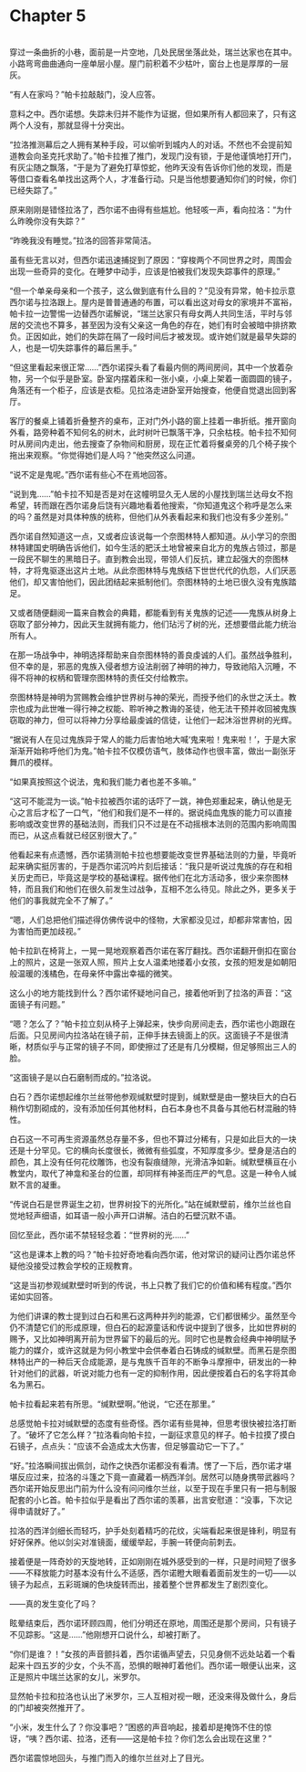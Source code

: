 # Chapter 5

<br>
穿过一条曲折的小巷，面前是一片空地，几处民居坐落此处，瑞兰达家也在其中。小路弯弯曲曲通向一座单层小屋。屋门前积着不少枯叶，窗台上也是厚厚的一层灰。

“有人在家吗？”帕卡拉敲敲门，没人应答。

意料之中。西尔诺想。失踪未归并不能作为证据，但如果所有人都回来了，只有这两个人没有，那就显得十分突出。

“拉洛推测幕后之人拥有某种手段，可以偷听到城内人的对话。不然也不会提前知道教会向圣克托求助了。”帕卡拉推了推门，发现门没有锁，于是他谨慎地打开门，有灰尘随之飘落，“于是为了避免打草惊蛇，他昨天没有告诉你们他的发现，而是等借口查看名单找出这两个人，才准备行动。只是当他想要通知你们的时候，你们已经失踪了。”

原来刚刚是错怪拉洛了，西尔诺不由得有些尴尬。他轻咳一声，看向拉洛：“为什么昨晚你没有失踪？”

“昨晚我没有睡觉。”拉洛的回答非常简洁。

虽有些无言以对，但西尔诺迅速捕捉到了原因：“穿梭两个不同世界之时，周围会出现一些奇异的变化。在睡梦中动手，应该是怕被我们发现失踪事件的原理。”

“但一个单亲母亲和一个孩子，这么做到底有什么目的？”见没有异常，帕卡拉示意西尔诺与拉洛跟上。屋内是普普通通的布置，可以看出这对母女的家境并不富裕，帕卡拉一边警惕一边替西尔诺解说，“瑞兰达家只有母女两人共同生活，平时与邻居的交流也不算多，甚至因为没有父亲这一角色的存在，她们有时会被暗中排挤欺负。正因如此，她们的失踪在隔了一段时间后才被发现。或许她们就是最早失踪的人，也是一切失踪事件的幕后黑手。”

“但这里看起来很正常……”西尔诺探头看了看最内侧的两间房间，其中一个放着杂物，另一个似乎是卧室。卧室内摆着床和一张小桌，小桌上架着一面圆圆的镜子，角落还有一个柜子，应该是衣柜。见拉洛走进卧室开始搜查，他便自觉退出回到客厅。

客厅的餐桌上铺着折叠整齐的桌布，正对门外小路的窗上挂着一串折纸。推开窗向外看，路旁种着不知何名的树木，此时树叶已飘落干净，只余枯枝。帕卡拉不知何时从房间内走出，他去搜查了杂物间和厨房，现在正忙着将餐桌旁的几个椅子挨个拖出来观察。“你觉得她们是人吗？”他突然这么问道。

“说不定是鬼呢。”西尔诺有些心不在焉地回答。

“说到鬼……”帕卡拉不知是否是对在这幢明显久无人居的小屋找到瑞兰达母女不抱希望，转而跟在西尔诺身后饶有兴趣地看着他搜索，“你知道鬼这个称呼是怎么来的吗？虽然是对具体种族的统称，但他们从外表看起来和我们也没有多少差别。”

西尔诺自然知道这一点，又或者应该说每一个奈图林特人都知道。从小学习的奈图林特建国史明确告诉他们，如今生活的肥沃土地曾被来自北方的鬼族占领过，那是一段民不聊生的黑暗日子。直到教会出现，带领人们反抗，建立起强大的奈图林特，才将鬼驱逐出这片土地。从此奈图林特与鬼族结下世世代代的仇怨，人们厌恶他们，却又害怕他们，因此团结起来抵制他们。奈图林特的土地已很久没有鬼族踏足。

又或者随便翻阅一篇来自教会的典籍，都能看到有关鬼族的记述——鬼族从树身上窃取了部分神力，因此天生就拥有能力，他们玷污了树的光，还想要借此能力统治所有人。

在那一场战争中，神明选择帮助来自奈图林特的善良虔诚的人们。虽然战争胜利，但不幸的是，邪恶的鬼族入侵者想方设法削弱了神明的神力，导致祂陷入沉睡，不得不将神的权柄和管理奈图林特的责任交付给教宗。

奈图林特是神明为赏赐教会维护世界树与神的荣光，而授予他们的永世之沃土。教宗也成为此世唯一得行神之权能、聆听神之教诲的圣徒，他无法干预并收回被鬼族窃取的神力，但可以将神力分享给最虔诚的信徒，让他们一起沐浴世界树的光辉。

“据说有人在见过鬼族异于常人的能力后害怕地大喊‘鬼来啦！鬼来啦！’，于是大家渐渐开始称呼他们为鬼。”帕卡拉不仅模仿语气，肢体动作也很丰富，做出一副张牙舞爪的模样。

“如果真按照这个说法，鬼和我们能力者也差不多嘛。”

“这可不能混为一谈。”帕卡拉被西尔诺的话吓了一跳，神色郑重起来，确认他是无心之言后才松了一口气，“他们和我们是不一样的。据说纯血鬼族的能力可以直接影响或改变世界的基础法则，而我们只不过是在不动摇根本法则的范围内影响周围而已，从这点看就已经区别很大了。”

他看起来有点遗憾，西尔诺猜测帕卡拉也想要能改变世界基础法则的力量，毕竟听起来确实挺厉害的，于是西尔诺沉吟片刻后接话：“我只是听说过鬼族的存在和相关历史而已，毕竟这是学校的基础课程。据传他们在北方活动多，很少来奈图林特，而且我们和他们在很久前发生过战争，互相不怎么待见。除此之外，更多关于他们的事我就完全不了解了。”

“嗯，人们总把他们描述得仿佛传说中的怪物，大家都没见过，却都非常害怕，因为害怕而更加歧视。”

帕卡拉趴在椅背上，一晃一晃地观察着西尔诺在客厅翻找。西尔诺翻开倒扣在窗台上的照片，这是一张双人照，照片上女人温柔地搂着小女孩，女孩的短发是如朝阳般温暖的浅橘色，在母亲怀中露出幸福的微笑。

这么小的地方能找到什么？西尔诺怀疑地问自己，接着他听到了拉洛的声音：“这面镜子有问题。”

“嗯？怎么了？”帕卡拉立刻从椅子上弹起来，快步向房间走去，西尔诺也小跑跟在后面。只见房间内拉洛站在镜子前，正伸手抹去镜面上的灰。这面镜子不是很清晰，材质似乎与正常的镜子不同，即使擦过了还是有几分模糊，但足够照出三人的脸。

“这面镜子是以白石磨制而成的。”拉洛说。

白石？西尔诺想起维尔兰丝带他参观缄默壁时提到，缄默壁是由一整块巨大的白石稍作切割砌成的，没有添加任何其他材料，白石本身也不具备与其他石材混融的特性。

白石这一不可再生资源虽然总存量不多，但也不算过分稀有，只是如此巨大的一块还是十分罕见。它的横向长度很长，微微有些弧度，不知厚度多少。壁身是洁白的颜色，其上没有任何花纹雕饰，也没有裂痕缝隙，光滑洁净如新。缄默壁横亘在小教堂内，取代了神龛和圣台的位置，却同样有神圣而庄严的气息。这是一种令人缄默不言的凝重。

“传说白石是世界诞生之初，世界树投下的光所化。”站在缄默壁前，维尔兰丝也自觉地轻声细语，如耳语一般小声开口讲解。洁白的石壁沉默不语。

回忆至此，西尔诺不禁轻轻念着：“世界树的光……”

“这也是课本上教的吗？”帕卡拉好奇地看向西尔诺，他对常识的疑问让西尔诺总怀疑他没接受过教会学校的正规教育。

“这是当初参观缄默壁时听到的传说，书上只教了我们它的价值和稀有程度。”西尔诺如实回答。

为他们讲课的教士提到过白石和黑石这两种并列的能源，它们都很稀少。虽然至今仍不清楚它们的形成原理，但白石的起源童话和传说中提到了很多，比如世界树的赐予，又比如神明离开前为世界留下的最后的光。同时它也是教会经典中神明赋予能力的媒介，或许这就是为何小教堂中会供奉着白石铸成的缄默壁。而黑石是奈图林特出产的一种后天合成能源，是与鬼族千百年的不断争斗摩擦中，研发出的一种针对他们的武器，听说对能力也有一定的抑制作用，因此便按着白石的名字将其命名为黑石。

帕卡拉看起来若有所思。“缄默壁啊。”他说，“它还在那里。”

总感觉帕卡拉对缄默壁的态度有些奇怪。西尔诺有些晃神，但思考很快被拉洛打断了。“破坏了它怎么样？”拉洛看向帕卡拉，一副征求意见的样子。帕卡拉摸了摸白石镜子，点点头：“应该不会造成太大伤害，但足够震动它一下了。”

“好。”拉洛瞬间拔出佩剑，动作之快西尔诺都没有看清。愣了一下后，西尔诺才堪堪反应过来，拉洛的斗篷之下竟一直藏着一柄西洋剑。居然可以随身携带武器吗？西尔诺开始反思出门前为什么没有问问维尔兰丝，以至于现在手里只有一把与制服配套的小匕首。帕卡拉似乎是看出了西尔诺的羡慕，出言安慰道：“没事，下次记得申请就好了。”

拉洛的西洋剑细长而轻巧，护手处刻着精巧的花纹，尖端看起来很是锋利，明显有好好保养。他以剑尖对准镜面，缓缓举起，手腕一转便向前刺去。

接着便是一阵奇妙的天旋地转，正如刚刚在城外感受到的一样，只是时间短了很多——不释放能力时基本没有什么不适感，西尔诺瞪大眼看着面前发生的一切——以镜子为起点，五彩斑斓的色块旋转而出，接着整个世界都发生了剧烈变化。

——真的发生变化了吗？

眩晕结束后，西尔诺环顾四周，他们分明还在原地，周围还是那个房间，只有镜子不见踪影。“这是……”他刚想开口说什么，却被打断了。

“你们是谁？！”女孩的声音颤抖着，西尔诺循声望去，只见身侧不远处站着一个看起来十四五岁的少女，个头不高，恐惧的眼神盯着他们。西尔诺一眼便认出来，这正是照片中瑞兰达家的女儿，米罗尔。

显然帕卡拉和拉洛也认出了米罗尔，三人互相对视一眼，还没来得及做什么，身后的门却被突然推开了。

“小米，发生什么了？你没事吧？”困惑的声音响起，接着却是掩饰不住的惊讶，“咦？西尔诺、拉洛，还有——这是帕卡拉？你们怎么会出现在这里？”

西尔诺震惊地回头，与推门而入的维尔兰丝对上了目光。
